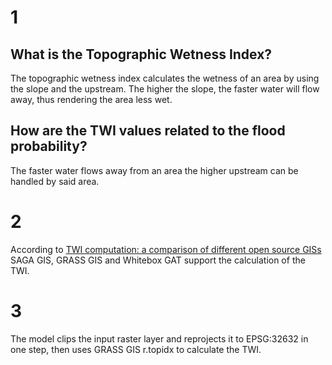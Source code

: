 # 1
## What is the Topographic Wetness Index? 
The topographic wetness index calculates the wetness of an area by using the slope and the upstream. The higher the slope, the faster water will flow away, thus rendering the area less wet.
## How are the TWI values related to the flood probability?
The faster water flows away from an area the higher upstream can be handled by said area.
# 2
According to [TWI computation: a comparison of different open source GISs](https://link.springer.com/article/10.1186/s40965-019-0066-y) SAGA GIS, GRASS GIS and Whitebox GAT support the calculation of the TWI.

# 3
The model clips the input raster layer and reprojects it to EPSG:32632 in one step, then uses GRASS GIS r.topidx to calculate the TWI.